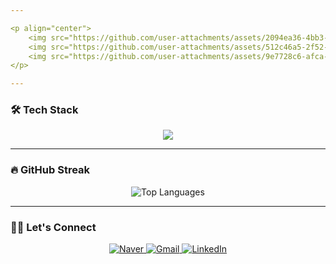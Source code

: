 ```yaml
---

<p align="center">
    <img src="https://github.com/user-attachments/assets/2094ea36-4bb3-4e90-8a12-c2332a39a09a" alt="Flutter Logo" />
    <img src="https://github.com/user-attachments/assets/512c46a5-2f52-4dd0-9067-5e756538b496" alt="Apple Logo" />
    <img src="https://github.com/user-attachments/assets/9e7728c6-afca-4af2-b079-8f04fece400c" alt="Android Logo" />
</p>

---
```


### 🛠 Tech Stack

<p align="center">
  <a href="https://skillicons.dev">
    <img src="https://skillicons.dev/icons?i=java,swift,dart,androidstudio,apple,flutter,spring,idea,eclipse,vscode,vim,linux,ubuntu,arduino,raspberrypi,firebase,sqlite,c,cpp,py,js,anaconda,notion,github,figma&perline=13&theme=light" />
  </a>
</p>

---

### 🔥 GitHub Streak

<!-- GitHub 통계 -->

<p align="center">
    <img src="https://github-readme-stats.vercel.app/api/top-langs/?username=innoo47&layout=compact&hide_border=true" alt="Top Languages" />
</p>

---

### 🧑‍💻 Let's Connect
<p align="center">
    <a href="mailto:i0n4h0o7@naver.com">
        <img src="https://img.shields.io/badge/Naver-23A254?style=for-the-badge&logo=naver&logoColor=white" alt="Naver" />
    </a>
    <a href="mailto:i0n4h0o7@gmail.com">
        <img src="https://img.shields.io/badge/Gmail-D14836?style=for-the-badge&logo=gmail&logoColor=white" alt="Gmail" />
    </a>
     <a href="https://linkedin.com/in/인호-박-262803328">
        <img src="https://img.shields.io/badge/LinkedIn-0077B5?style=for-the-badge&logo=linkedin&logoColor=white" alt="LinkedIn" />
    </a>
</p>

